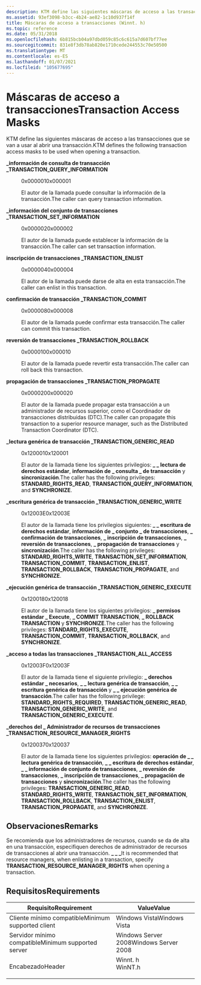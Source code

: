 ```yaml
---
description: KTM define las siguientes máscaras de acceso a las transacciones que se van a usar al abrir una transacción.
ms.assetid: 93ef3098-b3cc-4b24-ae82-1c10d937f14f
title: Máscaras de acceso a transacciones (Winnt. h)
ms.topic: reference
ms.date: 05/31/2018
ms.openlocfilehash: 6b815bcb04a97dbd059c85c6c615a7d607bf77ee
ms.sourcegitcommit: 831e8f3db78ab820e1710cede244553c70e50500
ms.translationtype: MT
ms.contentlocale: es-ES
ms.lasthandoff: 01/07/2021
ms.locfileid: "105677695"
---
```

# <a name="transaction-access-masks"></a><span data-ttu-id="31a04-103">Máscaras de acceso a transacciones</span><span class="sxs-lookup"><span data-stu-id="31a04-103">Transaction Access Masks</span></span>

<span data-ttu-id="31a04-104">KTM define las siguientes máscaras de acceso a las transacciones que se van a usar al abrir una transacción.</span><span class="sxs-lookup"><span data-stu-id="31a04-104">KTM defines the following transaction access masks to be used when opening a transaction.</span></span>

<dl> <dt>

<span data-ttu-id="31a04-105"><span id="TRANSACTION_QUERY_INFORMATION"></span><span id="transaction_query_information"></span>**\_información de consulta de transacción \_**</span><span class="sxs-lookup"><span data-stu-id="31a04-105"><span id="TRANSACTION_QUERY_INFORMATION"></span><span id="transaction_query_information"></span>**TRANSACTION\_QUERY\_INFORMATION**</span></span>
</dt> <dd> <dl> <dt>

<span data-ttu-id="31a04-106">0x000001</span><span class="sxs-lookup"><span data-stu-id="31a04-106">0x000001</span></span>
</dt> <dt>



<span data-ttu-id="31a04-107">El autor de la llamada puede consultar la información de la transacción.</span><span class="sxs-lookup"><span data-stu-id="31a04-107">The caller can query transaction information.</span></span>


</dt> </dl> </dd> <dt>

<span data-ttu-id="31a04-108"><span id="TRANSACTION_SET_INFORMATION"></span><span id="transaction_set_information"></span>**\_información del conjunto de transacciones \_**</span><span class="sxs-lookup"><span data-stu-id="31a04-108"><span id="TRANSACTION_SET_INFORMATION"></span><span id="transaction_set_information"></span>**TRANSACTION\_SET\_INFORMATION**</span></span>
</dt> <dd> <dl> <dt>

<span data-ttu-id="31a04-109">0x000002</span><span class="sxs-lookup"><span data-stu-id="31a04-109">0x000002</span></span>
</dt> <dt>



<span data-ttu-id="31a04-110">El autor de la llamada puede establecer la información de la transacción.</span><span class="sxs-lookup"><span data-stu-id="31a04-110">The caller can set transaction information.</span></span>


</dt> </dl> </dd> <dt>

<span data-ttu-id="31a04-111"><span id="TRANSACTION_ENLIST"></span><span id="transaction_enlist"></span>**inscripción de transacciones \_**</span><span class="sxs-lookup"><span data-stu-id="31a04-111"><span id="TRANSACTION_ENLIST"></span><span id="transaction_enlist"></span>**TRANSACTION\_ENLIST**</span></span>
</dt> <dd> <dl> <dt>

<span data-ttu-id="31a04-112">0x000004</span><span class="sxs-lookup"><span data-stu-id="31a04-112">0x000004</span></span>
</dt> <dt>



<span data-ttu-id="31a04-113">El autor de la llamada puede darse de alta en esta transacción.</span><span class="sxs-lookup"><span data-stu-id="31a04-113">The caller can enlist in this transaction.</span></span>


</dt> </dl> </dd> <dt>

<span data-ttu-id="31a04-114"><span id="TRANSACTION_COMMIT"></span><span id="transaction_commit"></span>**confirmación de transacción \_**</span><span class="sxs-lookup"><span data-stu-id="31a04-114"><span id="TRANSACTION_COMMIT"></span><span id="transaction_commit"></span>**TRANSACTION\_COMMIT**</span></span>
</dt> <dd> <dl> <dt>

<span data-ttu-id="31a04-115">0x000008</span><span class="sxs-lookup"><span data-stu-id="31a04-115">0x000008</span></span>
</dt> <dt>



<span data-ttu-id="31a04-116">El autor de la llamada puede confirmar esta transacción.</span><span class="sxs-lookup"><span data-stu-id="31a04-116">The caller can commit this transaction.</span></span>


</dt> </dl> </dd> <dt>

<span data-ttu-id="31a04-117"><span id="TRANSACTION_ROLLBACK"></span><span id="transaction_rollback"></span>**reversión de transacciones \_**</span><span class="sxs-lookup"><span data-stu-id="31a04-117"><span id="TRANSACTION_ROLLBACK"></span><span id="transaction_rollback"></span>**TRANSACTION\_ROLLBACK**</span></span>
</dt> <dd> <dl> <dt>

<span data-ttu-id="31a04-118">0x000010</span><span class="sxs-lookup"><span data-stu-id="31a04-118">0x000010</span></span>
</dt> <dt>



<span data-ttu-id="31a04-119">El autor de la llamada puede revertir esta transacción.</span><span class="sxs-lookup"><span data-stu-id="31a04-119">The caller can roll back this transaction.</span></span>


</dt> </dl> </dd> <dt>

<span data-ttu-id="31a04-120"><span id="TRANSACTION_PROPAGATE"></span><span id="transaction_propagate"></span>**propagación de transacciones \_**</span><span class="sxs-lookup"><span data-stu-id="31a04-120"><span id="TRANSACTION_PROPAGATE"></span><span id="transaction_propagate"></span>**TRANSACTION\_PROPAGATE**</span></span>
</dt> <dd> <dl> <dt>

<span data-ttu-id="31a04-121">0x000020</span><span class="sxs-lookup"><span data-stu-id="31a04-121">0x000020</span></span>
</dt> <dt>



<span data-ttu-id="31a04-122">El autor de la llamada puede propagar esta transacción a un administrador de recursos superior, como el Coordinador de transacciones distribuidas (DTC).</span><span class="sxs-lookup"><span data-stu-id="31a04-122">The caller can propagate this transaction to a superior resource manager, such as the Distributed Transaction Coordinator (DTC).</span></span>


</dt> </dl> </dd> <dt>

<span data-ttu-id="31a04-123"><span id="TRANSACTION_GENERIC_READ"></span><span id="transaction_generic_read"></span>**\_lectura genérica de transacción \_**</span><span class="sxs-lookup"><span data-stu-id="31a04-123"><span id="TRANSACTION_GENERIC_READ"></span><span id="transaction_generic_read"></span>**TRANSACTION\_GENERIC\_READ**</span></span>
</dt> <dd> <dl> <dt>

<span data-ttu-id="31a04-124">0x120001</span><span class="sxs-lookup"><span data-stu-id="31a04-124">0x120001</span></span>
</dt> <dt>



<span data-ttu-id="31a04-125">El autor de la llamada tiene los siguientes privilegios: **\_ \_ lectura de derechos estándar**, **información de \_ consulta \_ de transacción** y **sincronización**.</span><span class="sxs-lookup"><span data-stu-id="31a04-125">The caller has the following privileges: **STANDARD\_RIGHTS\_READ**, **TRANSACTION\_QUERY\_INFORMATION**, and **SYNCHRONIZE**.</span></span>


</dt> </dl> </dd> <dt>

<span data-ttu-id="31a04-126"><span id="TRANSACTION_GENERIC_WRITE"></span><span id="transaction_generic_write"></span>**\_escritura genérica de transacción \_**</span><span class="sxs-lookup"><span data-stu-id="31a04-126"><span id="TRANSACTION_GENERIC_WRITE"></span><span id="transaction_generic_write"></span>**TRANSACTION\_GENERIC\_WRITE**</span></span>
</dt> <dd> <dl> <dt>

<span data-ttu-id="31a04-127">0x12003E</span><span class="sxs-lookup"><span data-stu-id="31a04-127">0x12003E</span></span>
</dt> <dt>



<span data-ttu-id="31a04-128">El autor de la llamada tiene los privilegios siguientes: **\_ \_ escritura de derechos estándar**, **información de \_ conjunto \_ de transacciones**, **\_ confirmación de transacciones**, **\_ inscripción de transacciones**, **\_ reversión de transacciones**, **\_ propagación de transacciones** y **sincronización**.</span><span class="sxs-lookup"><span data-stu-id="31a04-128">The caller has the following privileges: **STANDARD\_RIGHTS\_WRITE**, **TRANSACTION\_SET\_INFORMATION**, **TRANSACTION\_COMMIT**, **TRANSACTION\_ENLIST**, **TRANSACTION\_ROLLBACK**, **TRANSACTION\_PROPAGATE**, and **SYNCHRONIZE**.</span></span>


</dt> </dl> </dd> <dt>

<span data-ttu-id="31a04-129"><span id="TRANSACTION_GENERIC_EXECUTE"></span><span id="transaction_generic_execute"></span>**\_ejecución genérica de transacción \_**</span><span class="sxs-lookup"><span data-stu-id="31a04-129"><span id="TRANSACTION_GENERIC_EXECUTE"></span><span id="transaction_generic_execute"></span>**TRANSACTION\_GENERIC\_EXECUTE**</span></span>
</dt> <dd> <dl> <dt>

<span data-ttu-id="31a04-130">0x120018</span><span class="sxs-lookup"><span data-stu-id="31a04-130">0x120018</span></span>
</dt> <dt>



<span data-ttu-id="31a04-131">El autor de la llamada tiene los siguientes privilegios: **\_ permisos estándar \_ Execute**, **\_ COMMIT TRANSACTION**, **\_ ROLLBACK TRANSACTION** y **SYNCHRONIZE**.</span><span class="sxs-lookup"><span data-stu-id="31a04-131">The caller has the following privileges: **STANDARD\_RIGHTS\_EXECUTE**, **TRANSACTION\_COMMIT**, **TRANSACTION\_ROLLBACK**, and **SYNCHRONIZE**.</span></span>


</dt> </dl> </dd> <dt>

<span data-ttu-id="31a04-132"><span id="TRANSACTION_ALL_ACCESS"></span><span id="transaction_all_access"></span>**\_acceso a todas las transacciones \_**</span><span class="sxs-lookup"><span data-stu-id="31a04-132"><span id="TRANSACTION_ALL_ACCESS"></span><span id="transaction_all_access"></span>**TRANSACTION\_ALL\_ACCESS**</span></span>
</dt> <dd> <dl> <dt>

<span data-ttu-id="31a04-133">0x12003F</span><span class="sxs-lookup"><span data-stu-id="31a04-133">0x12003F</span></span>
</dt> <dt>



<span data-ttu-id="31a04-134">El autor de la llamada tiene el siguiente privilegio: **\_ derechos estándar \_ necesarios**, **\_ \_ lectura genérica de transacción**, **\_ \_ escritura genérica de transacción** y **\_ \_ ejecución genérica de transacción**.</span><span class="sxs-lookup"><span data-stu-id="31a04-134">The caller has the following privilege: **STANDARD\_RIGHTS\_REQUIRED**, **TRANSACTION\_GENERIC\_READ**, **TRANSACTION\_GENERIC\_WRITE**, and **TRANSACTION\_GENERIC\_EXECUTE**.</span></span>


</dt> </dl> </dd> <dt>

<span data-ttu-id="31a04-135"><span id="TRANSACTION_RESOURCE_MANAGER_RIGHTS"></span><span id="transaction_resource_manager_rights"></span>**\_derechos del \_ Administrador de recursos de transacciones \_**</span><span class="sxs-lookup"><span data-stu-id="31a04-135"><span id="TRANSACTION_RESOURCE_MANAGER_RIGHTS"></span><span id="transaction_resource_manager_rights"></span>**TRANSACTION\_RESOURCE\_MANAGER\_RIGHTS**</span></span>
</dt> <dd> <dl> <dt>

<span data-ttu-id="31a04-136">0x120037</span><span class="sxs-lookup"><span data-stu-id="31a04-136">0x120037</span></span>
</dt> <dt>



<span data-ttu-id="31a04-137">El autor de la llamada tiene los siguientes privilegios: **operación de \_ \_ lectura genérica de transacción**, **\_ \_ escritura de derechos estándar**, **\_ \_ información de conjunto de transacciones**, **\_ reversión de transacciones**, **\_ inscripción de transacciones**, **\_ propagación de transacciones** y **sincronización**.</span><span class="sxs-lookup"><span data-stu-id="31a04-137">The caller has the following privileges: **TRANSACTION\_GENERIC\_READ**, **STANDARD\_RIGHTS\_WRITE**, **TRANSACTION\_SET\_INFORMATION**, **TRANSACTION\_ROLLBACK**, **TRANSACTION\_ENLIST**, **TRANSACTION\_PROPAGATE**, and **SYNCHRONIZE**.</span></span>


</dt> </dl> </dd> </dl>

## <a name="remarks"></a><span data-ttu-id="31a04-138">Observaciones</span><span class="sxs-lookup"><span data-stu-id="31a04-138">Remarks</span></span>

<span data-ttu-id="31a04-139">Se recomienda que los administradores de recursos, cuando se da de alta en una transacción, especifiquen derechos de administrador de recursos de transacciones al abrir una transacción. **\_ \_ \_**</span><span class="sxs-lookup"><span data-stu-id="31a04-139">It is recommended that resource managers, when enlisting in a transaction, specify **TRANSACTION\_RESOURCE\_MANAGER\_RIGHTS** when opening a transaction.</span></span>

## <a name="requirements"></a><span data-ttu-id="31a04-140">Requisitos</span><span class="sxs-lookup"><span data-stu-id="31a04-140">Requirements</span></span>



| <span data-ttu-id="31a04-141">Requisito</span><span class="sxs-lookup"><span data-stu-id="31a04-141">Requirement</span></span> | <span data-ttu-id="31a04-142">Value</span><span class="sxs-lookup"><span data-stu-id="31a04-142">Value</span></span> |
|-------------------------------------|------------------------------------------------------------------------------------|
| <span data-ttu-id="31a04-143">Cliente mínimo compatible</span><span class="sxs-lookup"><span data-stu-id="31a04-143">Minimum supported client</span></span><br/> | <span data-ttu-id="31a04-144">Windows Vista</span><span class="sxs-lookup"><span data-stu-id="31a04-144">Windows Vista</span></span><br/>                                                           |
| <span data-ttu-id="31a04-145">Servidor mínimo compatible</span><span class="sxs-lookup"><span data-stu-id="31a04-145">Minimum supported server</span></span><br/> | <span data-ttu-id="31a04-146">Windows Server 2008</span><span class="sxs-lookup"><span data-stu-id="31a04-146">Windows Server 2008</span></span><br/>                                                     |
| <span data-ttu-id="31a04-147">Encabezado</span><span class="sxs-lookup"><span data-stu-id="31a04-147">Header</span></span><br/>                   | <dl> <span data-ttu-id="31a04-148"><dt>Winnt. h</dt></span><span class="sxs-lookup"><span data-stu-id="31a04-148"><dt>WinNT.h</dt></span></span> </dl> |



 

 




